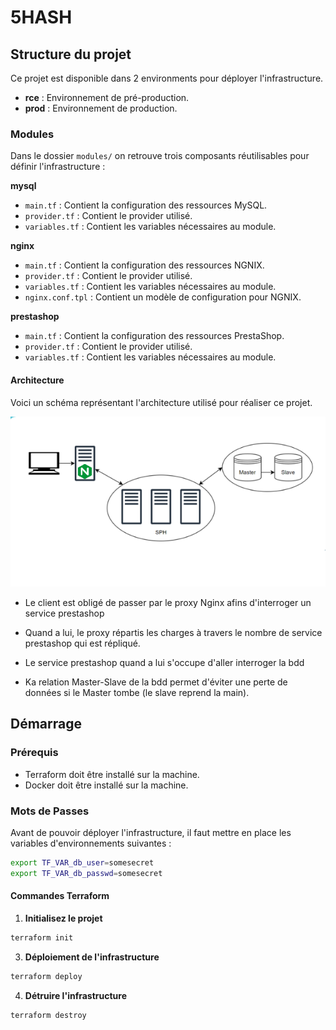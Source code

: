 # 5HASH

## Structure du projet 

Ce projet est disponible dans 2 environments pour déployer l'infrastructure.

*   **rce** : Environnement de pré-production.
*   **prod** : Environnement de production.

### Modules 

Dans le dossier `modules/` on retrouve trois composants réutilisables pour définir l'infrastructure :

**mysql**

*   `main.tf` : Contient la configuration des ressources MySQL.
*   `provider.tf` : Contient le provider utilisé.
*   `variables.tf` : Contient les variables nécessaires au module. 

**nginx**

*   `main.tf` : Contient la configuration des ressources NGNIX.
*   `provider.tf` : Contient le provider utilisé.
*   `variables.tf` : Contient les variables nécessaires au module. 
*   `nginx.conf.tpl` : Contient un modèle de configuration pour NGNIX. 

**prestashop**

*   `main.tf` : Contient la configuration des ressources PrestaShop.
*   `provider.tf` : Contient le provider utilisé.
*   `variables.tf` : Contient les variables nécessaires au module. 


#### Architecture

Voici un schéma représentant l'architecture utilisé pour réaliser ce projet.

![schema Architecture](./image/image.png)

*   Le client est obligé de passer par le proxy Nginx afins d'interroger un service prestashop

*   Quand a lui, le proxy répartis les charges à travers le nombre de service prestashop qui est répliqué.
*   Le service prestashop quand a lui s'occupe d'aller interroger la bdd
*   Ka relation Master-Slave de la bdd permet d'éviter une perte de données si le Master tombe (le slave reprend la main).



## Démarrage

### Prérequis

*   Terraform doit être installé sur la machine.
*   Docker doit être installé sur la machine.


### Mots de Passes

Avant de pouvoir déployer l'infrastructure, il faut mettre en place les variables d'environnements suivantes : 

```Bash
export TF_VAR_db_user=somesecret
export TF_VAR_db_passwd=somesecret
```

#### Commandes Terraform 

1. **Initialisez le projet**
```Bash
terraform init
```
3. **Déploiement de l'infrastructure**
```Bash
terraform deploy
```
4. **Détruire l'infrastructure**
```Bash
terraform destroy
```
